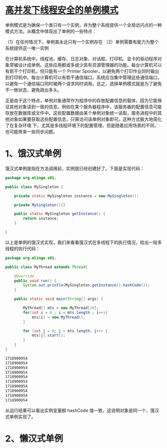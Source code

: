 # [高并发下线程安全的单例模式](https://blog.csdn.net/cselmu9/article/details/51366946/)

单例模式是为确保一个类只有一个实例，并为整个系统提供一个全局访问点的一种模式方法。从概念中体现出了单例的一些特点：

（1）在任何情况下，单例类永远只有一个实例存在
（2）单例需要有能力为整个系统提供这一唯一实例

在计算机系统中，线程池、缓存、日志对象、对话框、打印机、显卡的驱动程序对象常被设计成单例。这些应用都或多或少具有资源管理器的功能。每台计算机可以有若干个打印机，但只能有一个 Printer Spooler，以避免两个打印作业同时输出到打印机中。每台计算机可以有若干通信端口，系统应当集中管理这些通信端口，以避免一个通信端口同时被两个请求同时调用。总之，选择单例模式就是为了避免不一致状态，避免政出多头。

正是由于这个特点，单例对象通常作为程序中的存放配置信息的载体，因为它能保证其他对象读到一致的信息。例如在某个服务器程序中，该服务器的配置信息可能存放在数据库或文件中，这些配置数据由某个单例对象统一读取，服务进程中的其他对象如果要获取这些配置信息，只需访问该单例对象即可。这种方式极大地简化了在复杂环境 下，尤其是多线程环境下的配置管理，但是随着应用场景的不同，也可能带来一些同步问题。

# 1、饿汉式单例

饿汉式单例是指在方法调用前，实例就已经创建好了。下面是实现代码：

```java
package org.mlinge.s01;

public class MySingleton {

	private static MySingleton instance = new MySingleton();

	private MySingleton(){}

	public static MySingleton getInstance() {
		return instance;
	}

}
```

以上是单例的饿汉式实现，我们来看看饿汉式在多线程下的执行情况，给出一段多线程的执行代码：

```java
package org.mlinge.s01;

public class MyThread extends Thread{

	@Override
	public void run() {
		System.out.println(MySingleton.getInstance().hashCode());
	}

	public static void main(String[] args) {

		MyThread[] mts = new MyThread[10];
		for(int i = 0 ; i < mts.length ; i++){
			mts[i] = new MyThread();
		}

		for (int j = 0; j < mts.length; j++) {
			mts[j].start();
		}
	}
}
```

```sh
1718900954
1718900954
1718900954
1718900954
1718900954
1718900954
1718900954
1718900954
1718900954
1718900954
```

从运行结果可以看出实例变量额 hashCode 值一致，这说明对象是同一个，饿汉式单例实现了。

# 2、懒汉式单例
